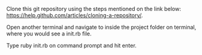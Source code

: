 Clone this git repository using the steps mentioned on the link below: https://help.github.com/articles/cloning-a-repository/.

Open another terminal and navigate to inside the project folder on terminal, where you would see a init.rb file.

Type ruby init.rb on command prompt and hit enter.
